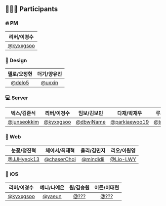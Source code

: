 ## 🧑🏻‍💻 Participants

### 🔥 PM
|리버/이경수|
|:----:|
|<a href="https://github.com/kyxxgsoo">@kyxxgsoo</a>|

### 🎨 Design
|델로/오정현|더기/양유진|
|:----:|:----:|
|<a href="https://github.com/delo5">@delo5</a>|<a href="https://github.com/uxxin">@uxxin</a>|

### 💻 Server
|벡스/김준석|리버/이경수|밈보/김보민|다재/박재우|루시/김수민|하나/심세원|
|:----:|:----:|:----:|:----:|:----:|:----:|
|<a href="https://github.com/junseokkim">@junseokkim</a>|<a href="https://github.com/kyxxgsoo">@kyxxgsoo</a>|<a href="https://github.com/dbwjName">@dbwjName</a>|<a href="https://github.com/parkjaewoo19">@parkjaewoo19</a>|<a href="https://github.com/tnals2384">@tnals2384</a>|<a href="https://github.com/ShimFFF">@ShimFFF</a>|

### 👾 Web
|눈꽃/정진혁|체이서/최재혁|율리/김민지|리오/이원영|
|:----:|:----:|:----:|:----:|
|<a href="https://github.com/JJHyeok13">@JJHyeok13</a>|<a href="https://github.com/chaserChoi">@chaserChoi</a>|<a href="https://github.com/mindidii">@mindidii</a>|<a href="https://github.com/Lio-LWY">@Lio-LWY</a>|

### 🍎 iOS
|리버/이경수|예니/나예은|원/김승원|이든/이태현|
|:----:|:----:|:----:|:----:|
|<a href="https://github.com/kyxxgsoo">@kyxxgsoo</a>|<a href="https://github.com/yaeun">@yaeun</a>|<a href="https://github.com">@???</a>|<a href="https://github.com">@???</a>|
